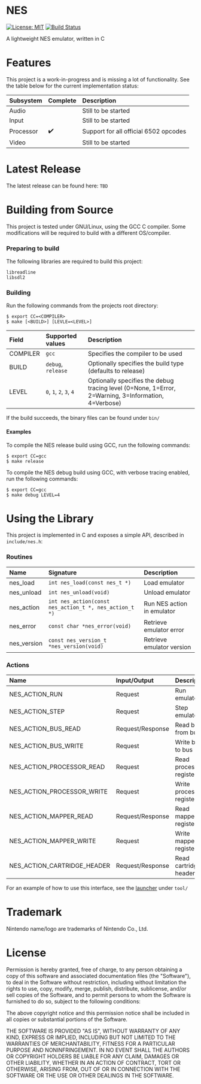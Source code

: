 NES
=

[![License: MIT](https://shields.io/badge/license-MIT-blue.svg?style=flat)](https://github.com/majestic53/nes/blob/master/license) [![Build Status](https://github.com/majestic53/nes/workflows/Build/badge.svg)](https://github.com/majestic53/nes/actions)

A lightweight NES emulator, written in C

Features
=

This project is a work-in-progress and is missing a lot of functionality. See the table below for the current implementation status:

|Subsystem|Complete          |Description                          |
|:--------|:-----------------|:------------------------------------|
|Audio    |                  |Still to be started                  |
|Input    |                  |Still to be started                  |
|Processor|:heavy_check_mark:|Support for all official 6502 opcodes|
|Video    |                  |Still to be started                  |

Latest Release
=

The latest release can be found here: ```TBD```

Building from Source
=

This project is tested under GNU/Linux, using the GCC C compiler. Some modifications will be required to build with a different OS/compiler.

### Preparing to build

The following libraries are required to build this project:

```
libreadline
libsdl2
```

### Building

Run the following commands from the projects root directory:

```
$ export CC=<COMPILER>
$ make [<BUILD>] [LEVLE=<LEVEL>]
```

|Field   |Supported values                           |Description                                                                                                  |
|:-------|:------------------------------------------|:------------------------------------------------------------------------------------------------------------|
|COMPILER|```gcc```                                  |Specifies the compiler to be used                                                                            |
|BUILD   |```debug```, ```release```                 |Optionally specifies the build type (defaults to release)                                          |
|LEVEL   |```0```, ```1```, ```2```, ```3```, ```4```|Optionally specifies the debug tracing level (0=None, 1=Error, 2=Warning, 3=Information, 4=Verbose)|

If the build succeeds, the binary files can be found under ```bin/```

#### Examples

To compile the NES release build using GCC, run the following commands:

```
$ export CC=gcc
$ make release
```

To compile the NES debug build using GCC, with verbose tracing enabled, run the following commands:

```
$ export CC=gcc
$ make debug LEVEL=4
```

Using the Library
=

This project is implemented in C and exposes a simple API, described in ```include/nes.h```:

### Routines

|Name       |Signature                                                 |Description               |
|:----------|:---------------------------------------------------------|:-------------------------|
|nes_load   |```int nes_load(const nes_t *)```                         |Load emulator             |
|nes_unload |```int nes_unload(void)```                                |Unload emulator           |
|nes_action |```int nes_action(const nes_action_t *, nes_action_t *)```|Run NES action in emulator|
|nes_error  |```const char *nes_error(void)```                         |Retrieve emulator error   |
|nes_version|```const nes_version_t *nes_version(void)```              |Retrieve emulator version |

### Actions

|Name                       |Input/Output    |Description             |
|:--------------------------|:---------------|:-----------------------|
|NES_ACTION_RUN             |Request         |Run emulator            |
|NES_ACTION_STEP            |Request         |Step emulator           |
|NES_ACTION_BUS_READ        |Request/Response|Read byte from bus      |
|NES_ACTION_BUS_WRITE       |Request         |Write byte to bus       |
|NES_ACTION_PROCESSOR_READ  |Request         |Read processor register |
|NES_ACTION_PROCESSOR_WRITE |Request         |Write processor register|
|NES_ACTION_MAPPER_READ     |Request/Response|Read mapper register    |
|NES_ACTION_MAPPER_WRITE    |Request         |Write mapper register   |
|NES_ACTION_CARTRIDGE_HEADER|Request/Response|Read cartridge header   |

For an example of how to use this interface, see the [launcher](https://github.com/majestic53/nes/tree/master/tool) under ```tool/```

Trademark
=

Nintendo name/logo are trademarks of Nintendo Co., Ltd.

License
=

Permission is hereby granted, free of charge, to any person obtaining a copy of this software and
associated documentation files (the "Software"), to deal in the Software without restriction,
including without limitation the rights to use, copy, modify, merge, publish, distribute,
sublicense, and/or sell copies of the Software, and to permit persons to whom the Software is
furnished to do so, subject to the following conditions:

The above copyright notice and this permission notice shall be included in all copies or
substantial portions of the Software.

THE SOFTWARE IS PROVIDED "AS IS", WITHOUT WARRANTY OF ANY KIND, EXPRESS OR IMPLIED,
INCLUDING BUT NOT LIMITED TO THE WARRANTIES OF MERCHANTABILITY, FITNESS FOR A
PARTICULAR PURPOSE AND NONINFRINGEMENT. IN NO EVENT SHALL THE AUTHORS OR
COPYRIGHT HOLDERS BE LIABLE FOR ANY CLAIM, DAMAGES OR OTHER LIABILITY, WHETHER IN
AN ACTION OF CONTRACT, TORT OR OTHERWISE, ARISING FROM, OUT OF OR IN CONNECTION
WITH THE SOFTWARE OR THE USE OR OTHER DEALINGS IN THE SOFTWARE.
